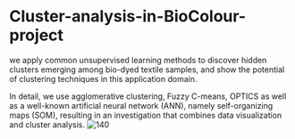 # Cluster-analysis-in-BioColour-project
we apply common unsupervised learning methods to discover hidden clusters emerging among bio-dyed textile samples, and show the potential of clustering techniques in this application domain. 

In detail, we use agglomerative clustering, Fuzzy C-means, OPTICS as well as a well-known artificial neural network (ANN), namely self-organizing maps (SOM), resulting in an investigation that combines data visualization and cluster analysis.
![140](https://user-images.githubusercontent.com/34623632/129462337-79c85620-7694-41a1-9bf9-5051b90e55c4.png)
